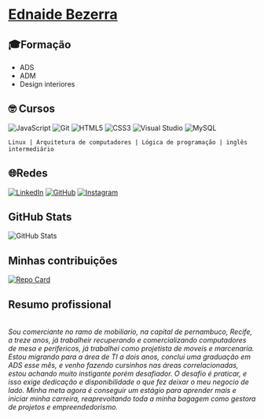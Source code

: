  
 <h1> 
     <a href= style="color: #FF69B4! important; text-decoration: none; 
        color: inherit;"> <span> Ednaide Bezerra </span>
      </a> 
  </h1>
  

   ## 🎓Formação 

* ADS 
* ADM
* Design interiores

 ## 🤓 Cursos

 ![JavaScript](https://img.shields.io/badge/javascript-%23323330.svg?style=for-the-badge&logo=javascript&logoColor=%23F7DF1E) 
 ![Git](https://img.shields.io/badge/git-%23F05033.svg?style=for-the-badge&logo=git&logoColor=white) ![HTML5](https://img.shields.io/badge/html5-%23E34F26.svg?style=for-the-badge&logo=html5&logoColor=white) ![CSS3](https://img.shields.io/badge/css3-%231572B6.svg?style=for-the-badge&logo=css3&logoColor=white) ![Visual Studio](https://img.shields.io/badge/Visual%20Studio-5C2D91.svg?style=for-the-badge&logo=visual-studio&logoColor=white) ![MySQL](https://img.shields.io/badge/mysql-4479A1.svg?style=for-the-badge&logo=mysql&logoColor=white)
```
Linux | Arquitetura de computadores | Lógica de programação | inglês intermediário
  ```

## 🌐Redes  
[![LinkedIn](https://img.shields.io/badge/LinkedIn-0077B5?style=for-the-badge&logo=linkedin&logoColor=white)](https://www.linkedin.com/in/estudantedeti/)
[![GitHub](https://img.shields.io/badge/GitHub-100000?style=for-the-badge&logo=github&logoColor=white)](https://github.com/Ednaidebezerra)
[![Instagram](https://img.shields.io/badge/-Instagram-%23E4405F?style=for-the-badge&logo=instagram&logoColor=white)](https://www.instagram.com/SEUUSERNAME/)



## GitHub Stats

![ GitHub Stats](https://github-readme-stats.vercel.app/api?username=Ednaidebezerra&dio-lab-open-source=transparent&bg_color=000&border_color=30A3DC&show_icons=true&icon_color=30A3DC&title_color=E94D5F&text_color=FFF)



## Minhas contribuições
[![Repo Card](https://github-readme-stats.vercel.app/api/pin/?username=Ednaidebezerra&repo=dio-lab-open-source&bg_color=000&border_color=30A3DC&show_icons=true&icon_color=30A3DC&title_color=E94D5F&text_color=FFF)](https://github.com/SEUUSERNAME/SEUREPOSITORIO)

## Resumo profissional
<br><i>
 Sou comerciante no ramo de mobiliario, na capital de pernambuco, Recife, a treze anos, já trabalheir recuperando e comercializando computadores de mesa e perifericos, já trabalhei como projetista de moveis e marcenaria. Estou migrando para a área de TI a dois anos, conclui uma graduação em ADS esse mês, e venho fazendo cursinhos nas áreas correlacionadas, estou achando muito instigante porém desafiador. O desafio é praticar, e isso exige dedicação e disponibilidade o que fez deixar o meu negocio de lado. Minha meta agora é conseguir um estágio para aprender mais e iniciar minha carreira, reaprevoitando toda a minha bagagem como gestora de projetos e empreendedorismo.
 <br/>


